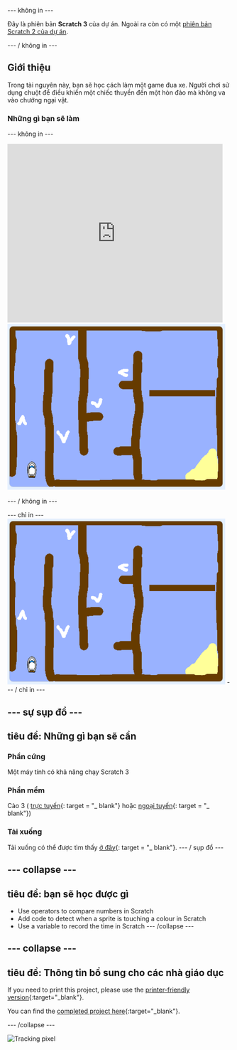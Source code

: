 \--- không in \---

Đây là phiên bản **Scratch 3** của dự án. Ngoài ra còn có một [phiên bản Scratch 2 của dự án](https://projects.raspberrypi.org/en/projects/boat-race-scratch2).

\--- / không in \---

## Giới thiệu

Trong tài nguyên này, bạn sẽ học cách làm một game đua xe. Người chơi sử dụng chuột để điều khiển một chiếc thuyền đến một hòn đảo mà không va vào chướng ngại vật.

### Những gì bạn sẽ làm

\--- không in \---

<div class="scratch-preview">
  <iframe allowtransparency="true" width="485" height="402" src="https://scratch.mit.edu/projects/embed/276662533/?autostart=false" frameborder="0" scrolling="no"></iframe>
  <img src="images/boat_race_demo.png">
</div>

\--- / không in \---

\--- chỉ in \--- ![boat race demo](images/boat_race_demo.png) \--- / chỉ in \---

## \--- sự sụp đổ \---

## tiêu đề: Những gì bạn sẽ cần

### Phần cứng

Một máy tính có khả năng chạy Scratch 3

### Phần mềm

Cào 3 ( [trực tuyến](https://rpf.io/scratchon){: target = "_ blank"} hoặc [ngoại tuyến](https://rpf.io/scratchoff){: target = "_ blank"})

### Tải xuống

Tải xuống có thể được tìm thấy [ở đây](http://rpf.io/p/en/boat-race-go){: target = "_ blank"}. \--- / sụp đổ \---

## \--- collapse \---

## tiêu đề: bạn sẽ học được gì

- Use operators to compare numbers in Scratch
- Add code to detect when a sprite is touching a colour in Scratch
- Use a variable to record the time in Scratch \--- /collapse \---

## \--- collapse \---

## tiêu đề: Thông tin bổ sung cho các nhà giáo dục

If you need to print this project, please use the [printer-friendly version](https://projects.raspberrypi.org/en/projects/boat-race/print){:target="_blank"}.

You can find the [completed project here](http://rpf.io/p/en/boat-race-get){:target="_blank"}.

\--- /collapse \---

![Tracking pixel](https://code.org/api/hour/begin_codeclub_boatrace.png)